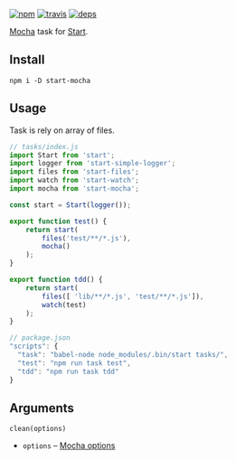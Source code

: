 [![npm](https://img.shields.io/npm/v/start-mocha.svg?style=flat-square)](https://www.npmjs.com/package/start-mocha)
[![travis](http://img.shields.io/travis/start-runner/mocha.svg?style=flat-square)](https://travis-ci.org/start-runner/mocha)
[![deps](https://img.shields.io/gemnasium/start-runner/mocha.svg?style=flat-square)](https://gemnasium.com/start-runner/mocha)

[Mocha](https://mochajs.org/) task for [Start](https://github.com/start-runner/start).

## Install

```
npm i -D start-mocha
```

## Usage

Task is rely on array of files.

```js
// tasks/index.js
import Start from 'start';
import logger from 'start-simple-logger';
import files from 'start-files';
import watch from 'start-watch';
import mocha from 'start-mocha';

const start = Start(logger());

export function test() {
    return start(
        files('test/**/*.js'),
        mocha()
    );
}

export function tdd() {
    return start(
        files([ 'lib/**/*.js', 'test/**/*.js']),
        watch(test)
    );
}
```

```js
// package.json
"scripts": {
  "task": "babel-node node_modules/.bin/start tasks/",
  "test": "npm run task test",
  "tdd": "npm run task tdd"
}
```

## Arguments

`clean(options)`

* `options` – [Mocha options](https://github.com/mochajs/mocha/blob/d811eb9614e5b459dabb4f2496e69f961decec90/lib/mocha.js#L59-L70)
